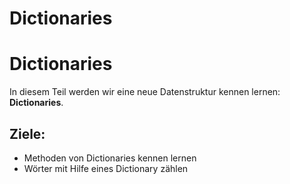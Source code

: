 
# Dictionaries


# Dictionaries

In diesem Teil werden wir eine neue Datenstruktur kennen lernen: **Dictionaries**.

## Ziele:

* Methoden von Dictionaries kennen lernen
* Wörter mit Hilfe eines Dictionary zählen
